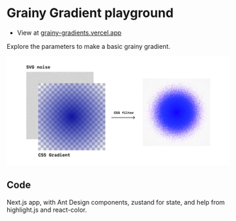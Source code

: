 # Grainy Gradient playground

* View at [grainy-gradients.vercel.app](https://grainy-gradients.vercel.app)

Explore the parameters to make a basic grainy gradient.

![diagram](/public/diagram.png)

## Code
Next.js app, with Ant Design components, zustand for state, and help from highlight.js and react-color.
